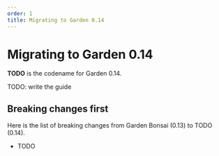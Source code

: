 ```yaml
---
order: 1
title: Migrating to Garden 0.14
---
```


# Migrating to Garden 0.14

**TODO** is the codename for Garden 0.14.

TODO: write the guide

## Breaking changes first

Here is the list of breaking changes from Garden Bonsai (0.13) to TODO (0.14).

- TODO
